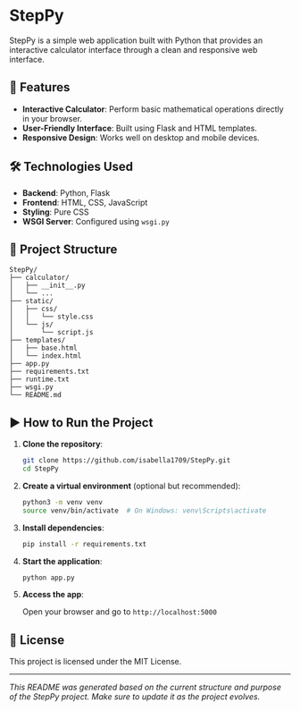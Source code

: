 # StepPy

StepPy is a simple web application built with Python that provides an interactive calculator interface through a clean and responsive web interface.

## 🚀 Features

- **Interactive Calculator**: Perform basic mathematical operations directly in your browser.
- **User-Friendly Interface**: Built using Flask and HTML templates.
- **Responsive Design**: Works well on desktop and mobile devices.

## 🛠️ Technologies Used

- **Backend**: Python, Flask
- **Frontend**: HTML, CSS, JavaScript
- **Styling**: Pure CSS
- **WSGI Server**: Configured using `wsgi.py`

## 📁 Project Structure

```
StepPy/
├── calculator/
│   ├── __init__.py
│   └── ...
├── static/
│   ├── css/
│   │   └── style.css
│   └── js/
│       └── script.js
├── templates/
│   ├── base.html
│   └── index.html
├── app.py
├── requirements.txt
├── runtime.txt
├── wsgi.py
└── README.md
```

## ▶️ How to Run the Project

1. **Clone the repository**:

   ```bash
   git clone https://github.com/isabella1709/StepPy.git
   cd StepPy
   ```

2. **Create a virtual environment** (optional but recommended):

   ```bash
   python3 -m venv venv
   source venv/bin/activate  # On Windows: venv\Scripts\activate
   ```

3. **Install dependencies**:

   ```bash
   pip install -r requirements.txt
   ```

4. **Start the application**:

   ```bash
   python app.py
   ```

5. **Access the app**:

   Open your browser and go to `http://localhost:5000`

## 📝 License

This project is licensed under the MIT License.

---

*This README was generated based on the current structure and purpose of the StepPy project. Make sure to update it as the project evolves.*
